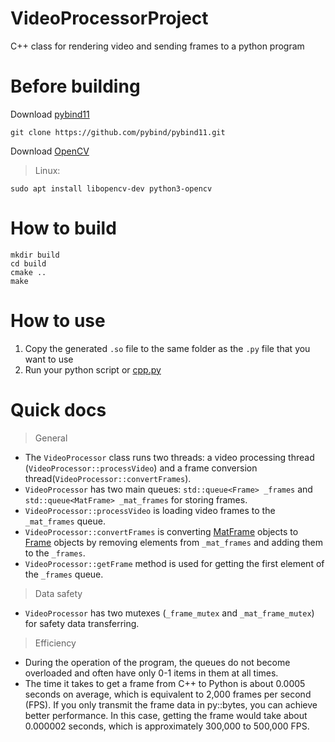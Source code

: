 # VideoProcessorProject
C++ class for rendering video and sending frames to a python program

# Before building
Download [pybind11](https://github.com/swansontec/map-macro)
```
git clone https://github.com/pybind/pybind11.git
```
Download [OpenCV](https://github.com/opencv/opencv)
> Linux:
```
sudo apt install libopencv-dev python3-opencv
```

# How to build
```
mkdir build
cd build
cmake ..
make
```

# How to use
1. Copy the generated `.so` file to the same folder as the `.py` file that you want to use
2. Run your python script or [cpp.py](https://github.com/DangeL187/VideoProcessorProject/blob/main/python/cpp.py)

# Quick docs
> General
- The `VideoProcessor` class runs two threads: a video processing thread (`VideoProcessor::processVideo`) and a frame conversion thread(`VideoProcessor::convertFrames`).
- `VideoProcessor` has two main queues: `std::queue<Frame> _frames` and `std::queue<MatFrame> _mat_frames` for storing frames.
- `VideoProcessor::processVideo` is loading video frames to the `_mat_frames` queue.
- `VideoProcessor::convertFrames` is converting [MatFrame](https://github.com/DangeL187/VideoProcessorProject/blob/main/include/Frame/MatFrame.hpp) objects to [Frame](https://github.com/DangeL187/VideoProcessorProject/blob/main/include/Frame/Frame.hpp) objects by removing elements from `_mat_frames` and adding them to the `_frames`.
- `VideoProcessor::getFrame` method is used for getting the first element of the `_frames` queue.
> Data safety
- `VideoProcessor` has two mutexes (`_frame_mutex` and `_mat_frame_mutex`) for safety data transferring.
> Efficiency
- During the operation of the program, the queues do not become overloaded and often have only 0-1 items in them at all times.
- The time it takes to get a frame from C++ to Python is about 0.0005 seconds on average, which is equivalent to 2,000 frames per second (FPS). If you only transmit the frame data in py::bytes, you can achieve better performance. In this case, getting the frame would take about 0.000002 seconds, which is approximately 300,000 to 500,000 FPS.
